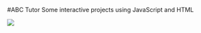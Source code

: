 #ABC Tutor
Some interactive projects using JavaScript and HTML
<p></p>
<img style="align:center" src="https://raw.githubusercontent.com/kapoor-rakshit/JavaScript-Projects/master/ABC.PNG"></img>

